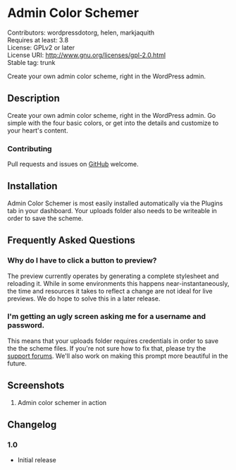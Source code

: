 # Admin Color Schemer #
Contributors: wordpressdotorg, helen, markjaquith  
Requires at least: 3.8  
License: GPLv2 or later  
License URI: http://www.gnu.org/licenses/gpl-2.0.html  
Stable tag: trunk  

Create your own admin color scheme, right in the WordPress admin.

## Description ##

Create your own admin color scheme, right in the WordPress admin. Go simple with the four basic colors, or get into the details and customize to your heart's content.

### Contributing ###

Pull requests and issues on [GitHub](https://github.com/helenhousandi/admin-color-schemer) welcome.

## Installation ##

Admin Color Schemer is most easily installed automatically via the Plugins tab in your dashboard. Your uploads folder also needs to be writeable in order to save the scheme.

## Frequently Asked Questions ##

### Why do I have to click a button to preview? ###

The preview currently operates by generating a complete stylesheet and reloading it. While in some environments this happens near-instantaneously, the time and resources it takes to reflect a change are not ideal for live previews. We do hope to solve this in a later release.

### I'm getting an ugly screen asking me for a username and password. ###

This means that your uploads folder requires credentials in order to save the the scheme files. If you're not sure how to fix that, please try the [support forums](http://wordpress.org/support/). We'll also work on making this prompt more beautiful in the future.

## Screenshots ##

1. Admin color schemer in action

## Changelog ##

### 1.0 ###
* Initial release
